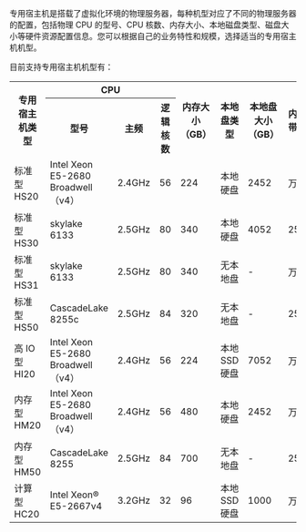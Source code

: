 专用宿主机是搭载了虚拟化环境的物理服务器，每种机型对应了不同的物理服务器的配置，包括物理 CPU 的型号、CPU 核数、内存大小、本地磁盘类型、磁盘大小等硬件资源配置信息。您可以根据自己的业务特性和规模，选择适当的专用宿主机机型。

目前支持专用宿主机机型有：

<table>
<tr>
<th rowspan=2 style="text-align:center">专用宿主机类型</th>
<th colspan=3 style="text-align:center">CPU </th>
<th rowspan=2 style="text-align:center"> 内存大小<br>（GB）</th>
<th rowspan=2 style="text-align:center">本地盘类型	</th>
<th rowspan=2 style="text-align:center">本地盘大小<br>（GB）</th>
<th rowspan=2 style="text-align:center">内网<br>带宽</th>
</tr>
<tr>
<th style="text-align:center"> 型号 </th>
<th style="text-align:center"> 主频</th>
<th style="text-align:center"> 逻辑核数</th>
</tr>
<tr>
<td>标准型 HS20</td>
<td>Intel Xeon E5-2680 Broadwell（v4）</td>
<td>2.4GHz</td>
<td>56</td>
<td>224</td>
<td>本地硬盘</td>
<td>2452</td>
<td>万兆</td>
</tr>
<tr>
<td> 标准型 HS30 </td>
<td>skylake 6133 </td>
<td>2.5GHz</td>
<td>80</td>
<td>340</td>
<td>本地硬盘</td>
<td>4052</td>
<td>25G</td>
</tr>
<tr>
<td> 标准型 HS31 </td>
<td>skylake 6133 </td>
<td>2.5GHz</td>
<td>80</td>
<td>340</td>
<td>无本地盘</td>
<td>-</td>
<td>万兆</td>
</tr>
<tr>
<td> 标准型 HS50 </td>
<td>CascadeLake 8255c </td>
<td>2.5GHz</td>
<td>84</td>
<td>320</td>
<td>无本地盘</td>
<td>-</td>
<td>25G</td>
</tr>
<tr>
<td> 高 IO 型 HI20 </td>
<td>Intel Xeon E5-2680 Broadwell（v4）</td>
<td>2.4GHz</td>
<td>56</td>
<td>224</td>
<td>本地 SSD 硬盘</td>
<td>7052</td>
<td>万兆</td>
</tr>
<tr>
<td> 内存型 HM20 </td>
<td>Intel Xeon E5-2680 Broadwell（v4）</td>
<td>2.4GHz</td>
<td>56</td>
<td>480</td>
<td>本地硬盘</td>
<td>2452</td>
<td>万兆</td>
</tr>
<tr>
<td> 内存型 HM50 </td>
<td>CascadeLake 8255</td>
<td>2.5GHz</td>
<td>84</td>
<td>700</td>
<td>无本地盘</td>
<td>-</td>
<td>25G</td>
</tr>
<tr>
<td>计算型 HC20</td>
<td>Intel Xeon® E5-2667v4</td>
<td>3.2GHz</td>
<td>32</td>
<td>96</td>
<td>本地 SSD 硬盘</td>
<td>1000</td>
<td>万兆</td>
</tr>
</table>



